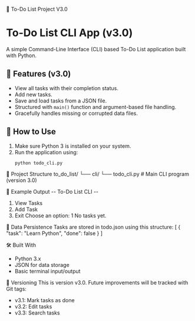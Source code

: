 📝 To-Do List Project V3.0 

# To-Do List CLI App (v3.0)

A simple Command-Line Interface (CLI) based To-Do List application built with Python.

## 📌 Features (v3.0)
- View all tasks with their completion status.
- Add new tasks.
- Save and load tasks from a JSON file.
- Structured with `main()` function and argument-based file handling.
- Gracefully handles missing or corrupted data files.

## 🚀 How to Use

1. Make sure Python 3 is installed on your system.
2. Run the application using:
   ```bash
   python todo_cli.py


📂 Project Structure
to_do_list/
└── cli/
    └── todo_cli.py   # Main CLI program (version 3.0)

📄 Example Output
-- To-Do List CLI --
1. View Tasks
2. Add Task
3. Exit
Choose an option: 1
No tasks yet.

💾 Data Persistence
Tasks are stored in todo.json using this structure:
[
    {
        "task": "Learn Python",
        "done": false
    }
]

🛠 Built With
- Python 3.x
- JSON for data storage
- Basic terminal input/output

📌 Versioning
This is version v3.0. Future improvements will be tracked with Git tags:
- v3.1: Mark tasks as done
- v3.2: Edit tasks
- v3.3: Search tasks
